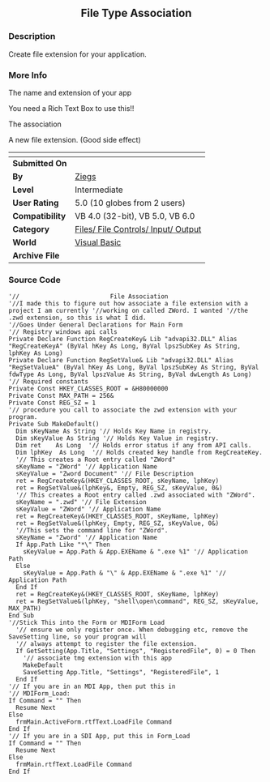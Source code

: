 ﻿<div align="center">

## File Type Association


</div>

### Description

Create file extension for your application.
 
### More Info
 
The name and extension of your app

You need a Rich Text Box to use this!!

The association

A new file extension. (Good side effect)


<span>             |<span>
---                |---
**Submitted On**   |
**By**             |[Ziegs](https://github.com/Planet-Source-Code/PSCIndex/blob/master/ByAuthor/ziegs.md)
**Level**          |Intermediate
**User Rating**    |5.0 (10 globes from 2 users)
**Compatibility**  |VB 4\.0 \(32\-bit\), VB 5\.0, VB 6\.0
**Category**       |[Files/ File Controls/ Input/ Output](https://github.com/Planet-Source-Code/PSCIndex/blob/master/ByCategory/files-file-controls-input-output__1-3.md)
**World**          |[Visual Basic](https://github.com/Planet-Source-Code/PSCIndex/blob/master/ByWorld/visual-basic.md)
**Archive File**   |[](https://github.com/Planet-Source-Code/ziegs-file-type-association__1-14381/archive/master.zip)





### Source Code

```
'//							File Association
'//I made this to figure out how associate a file extension with a project I am currently '//working on called ZWord. I wanted '//the .zwd extension, so this is what I did.
'//Goes Under General Declarations for Main Form
'// Registry windows api calls
Private Declare Function RegCreateKey& Lib "advapi32.DLL" Alias "RegCreateKeyA" (ByVal hKey As Long, ByVal lpszSubKey As String, lphKey As Long)
Private Declare Function RegSetValue& Lib "advapi32.DLL" Alias "RegSetValueA" (ByVal hKey As Long, ByVal lpszSubKey As String, ByVal fdwType As Long, ByVal lpszValue As String, ByVal dwLength As Long)
'// Required constants
Private Const HKEY_CLASSES_ROOT = &H80000000
Private Const MAX_PATH = 256&
Private Const REG_SZ = 1
'// procedure you call to associate the zwd extension with your program.
Private Sub MakeDefault()
  Dim sKeyName As String '// Holds Key Name in registry.
  Dim sKeyValue As String '// Holds Key Value in registry.
  Dim ret    As Long  '// Holds error status if any from API calls.
  Dim lphKey  As Long  '// Holds created key handle from RegCreateKey.
  '// This creates a Root entry called "ZWord"
  sKeyName = "ZWord" '// Application Name
  sKeyValue = "Zword Document" '// File Description
  ret = RegCreateKey&(HKEY_CLASSES_ROOT, sKeyName, lphKey)
  ret = RegSetValue&(lphKey&, Empty, REG_SZ, sKeyValue, 0&)
  '// This creates a Root entry called .zwd associated with "ZWord".
  sKeyName = ".zwd" '// File Extension
  sKeyValue = "ZWord" '// Application Name
  ret = RegCreateKey&(HKEY_CLASSES_ROOT, sKeyName, lphKey)
  ret = RegSetValue&(lphKey, Empty, REG_SZ, sKeyValue, 0&)
  '//This sets the command line for "ZWord".
  sKeyName = "Zword" '// Application Name
  If App.Path Like "*\" Then
    sKeyValue = App.Path & App.EXEName & ".exe %1" '// Application Path
  Else
    sKeyValue = App.Path & "\" & App.EXEName & ".exe %1" '// Application Path
  End If
  ret = RegCreateKey&(HKEY_CLASSES_ROOT, sKeyName, lphKey)
  ret = RegSetValue&(lphKey, "shell\open\command", REG_SZ, sKeyValue, MAX_PATH)
End Sub
'//Stick This into the Form or MDIForm Load
  '// ensure we only register once. When debugging etc, remove the SaveSetting line, so your program will
  '// always attempt to register the file extension.
  If GetSetting(App.Title, "Settings", "RegisteredFile", 0) = 0 Then
    '// associate tmg extension with this app
    MakeDefault
    SaveSetting App.Title, "Settings", "RegisteredFile", 1
  End If
'// If you are in an MDI App, then put this in
'// MDIForm_Load:
If Command = "" Then
  Resume Next
Else
  frmMain.ActiveForm.rtfText.LoadFile Command
End If
'// If you are in a SDI App, put this in Form_Load
If Command = "" Then
  Resume Next
Else
  frmMain.rtfText.LoadFile Command
End If
```

